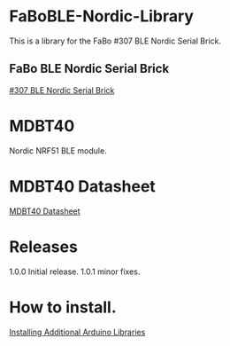 # FaBoBLE-Nordic-Library

This is a library for the FaBo #307 BLE Nordic Serial Brick.

## FaBo BLE Nordic Serial Brick

[#307 BLE Nordic Serial Brick](http://fabo.io/307.html)

# MDBT40

Nordic NRF51 BLE module.

# MDBT40 Datasheet

[MDBT40 Datasheet](http://www.raytac.com/download/MDBT40/MDBT40%20spec-Version%20A4.pdf)

# Releases

1.0.0 Initial release.
1.0.1 minor fixes.

# How to install.

[Installing Additional Arduino Libraries](https://www.arduino.cc/en/Guide/Libraries)
